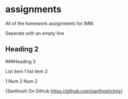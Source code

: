 assignments
===========

All of the homework assignments for IMM.

Seperate with an empty line

## Heading 2

###Heading 3

List item 1
list item 2

1.Num
2 Num 2

{Santhosh On Github https://github.com/santhoshchris}